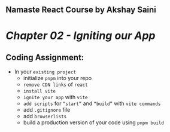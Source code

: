 ## Namaste React Course by Akshay Saini
# _Chapter 02 - Igniting our App_


## Coding Assignment:
- In your `existing project`
    - initialize `pnpm` into your repo
    - `remove CDN links` of `react`
    - `install vite`
    - `ignite your app` with `vite`
    - `add scripts` for `“start”` and `“build”` with `vite commands`
    - add `.gitignore` file
    - add `browserlists`
    - build a production version of your code using `pnpm build`


